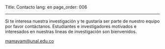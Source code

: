 Title: Contacto
lang: en
page_order: 006

___

Si te interesa nuestra investigación y te gustaría ser parte de nuestro equipo
por favor contáctanos. Estudiantes e investigadores motivados e interesados 
en nuestras líneas de investigación son bienvenidos.

[mamayam@unal.edu.co](mamayam@unal.edu.co)

[//]: # (<img src="../images/email.png" alt="an email address" width="400"/>)